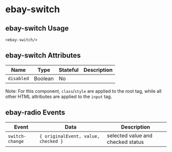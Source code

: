 # ebay-switch

## ebay-switch Usage

```marko
<ebay-switch/>
```

## ebay-switch Attributes

Name | Type | Stateful | Description
--- | --- | --- | ---
`disabled` | Boolean | No |

Note: For this component, `class`/`style` are applied to the root tag, while all other HTML attributes are applied to the `input` tag.

## ebay-radio Events

Event | Data | Description
--- | --- | ---
`switch-change` | `{ originalEvent, value, checked }` | selected value and checked status
